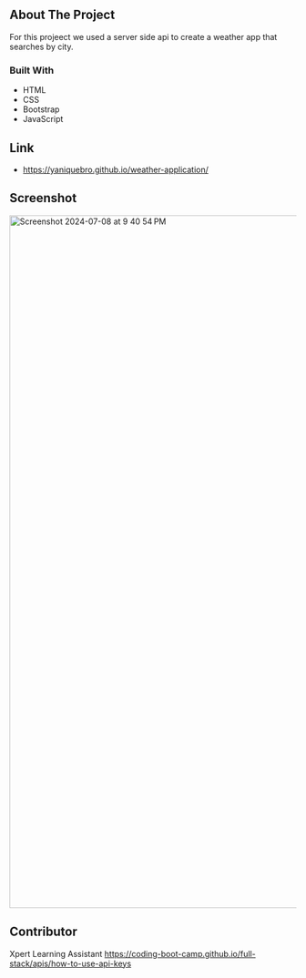 ## About The Project
For this projeect we used a server side api to create a weather app that searches by city.

### Built With
* HTML
* CSS
* Bootstrap
* JavaScript

## Link
* https://yaniquebro.github.io/weather-application/

## Screenshot
<img width="1217" alt="Screenshot 2024-07-08 at 9 40 54 PM" src="https://github.com/yaniquebro/weather-application/assets/158354516/0e5ccd9d-0f5f-483c-b9fa-212a05b2a6a2">


## Contributor
Xpert Learning Assistant
https://coding-boot-camp.github.io/full-stack/apis/how-to-use-api-keys

